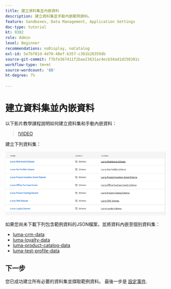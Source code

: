 ```yaml
---
title: 建立資料集並內嵌資料
description: 建立資料集並手動內嵌範例資料。
feature: Sandboxes, Data Management, Application Settings
doc-type: tutorial
kt: 9382
role: Admin
level: Beginner
recommendations: noDisplay, noCatalog
exl-id: 5e7bf81d-4d70-48ef-b357-c361b28359db
source-git-commit: f7bfe367411f2bae23631ac4ecb34ad1d250381c
workflow-type: tm+mt
source-wordcount: '88'
ht-degree: 7%

---
```


# 建立資料集並內嵌資料

以下影片教學課程說明如何建立資料集和手動內嵌資料：

>[!VIDEO](https://video.tv.adobe.com/v/334293?quality=12)

建立下列資料集：

![建立資料集](/help/tutorial-configure-a-training-sandbox/assets/datasets.png)

如果您尚未下載下列包含範例資料的JSON檔案，並將資料內嵌至個別資料集：

* [luma-crm-data](/help/tutorial-configure-a-training-sandbox/assets/luma-data/luma-crm-data.json)
* [luma-loyalty-data](/help/tutorial-configure-a-training-sandbox/assets/luma-data/luma-loyalty-data.json)
* [luma-product-catalog-data](/help/tutorial-configure-a-training-sandbox/assets/luma-data/luma-product-catalog-data.json)
* [luma-test-profile-data](/help/tutorial-configure-a-training-sandbox/assets/luma-data/luma-test-profiles-data.json)

## 下一步

您已成功建立所有必要的資料集並擷取範例資料。 最後一步是 [設定事件](/help/tutorial-configure-a-training-sandbox/configure-events.md).
